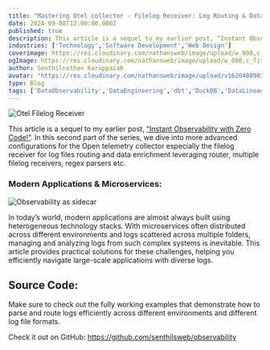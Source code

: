 ```yaml
---
title: "Mastering Otel collector - Filelog Receiver: Log Routing & Data Enrichment for Microservices"
date: 2024-09-08T12:00:00.000Z
published: true
description: This article is a sequel to my earlier post, “Instant Observability with Zero Code!”. In this second part of the series, we dive into more advanced configurations for the Open telemetry collector especially the  filelog receiver for log files routing and data enrichment leveraging router, multiple filelog receivers, regex parsers etc.
industries: ['Technology','Software Development','Web Design']
coverimage: https://res.cloudinary.com/nathansweb/image/upload/w_800,c_fit,l_text:Arial_60_bold:Mastering%20Otel%20collector%20Filelog%20Receiver:%20Log%20Routing%20&%20Data%20Enrichment%20for%20Microservices,g_north_east,x_30,y_40/v1711924071/senthilsweb-scl-card-template_cyxogj.webp
ogImage: https://res.cloudinary.com/nathansweb/image/upload/w_800,c_fit,l_text:Arial_60_bold:Mastering%20Otel%20collector%20Filelog%20Receiver:%20Log%20Routing%20&%20Data%20Enrichment%20for%20Microservices,g_north_east,x_30,y_40/v1711924071/senthilsweb-scl-card-template_cyxogj.webp
author: Senthilnathan Karuppaiah
avatar: "https://res.cloudinary.com/nathansweb/image/upload/v1626488903/profile/Senthil-profile-picture-01_al07i5.jpg"
type: Blog
tags: ['DataObservability','DataEngineering','dbt','DuckDB','DataLineage','Analytics','DataLake','BusinessMetadataManagement','Vue.js','Nuxt.js','Open Source','Web Development','Low Code Platform']
---
```


![Otel Filelog Receiver](/i/blog/Mastering_Otel_collector_banner.JPG)

This article is a sequel to my earlier post, <a href="https://www.linkedin.com/pulse/instant-observability-zero-code-senthilnathan-karuppaiah-k6nqe/?trackingId=afGEpZq%2FQmWv2Owv6OScoA%3D%3D&lipi=urn%3Ali%3Apage%3Ad_flagship3_pulse_read%3BYWGc7XfLTo2r%2BSP3er6wFQ%3D%3D" class="dark:text-teal-400 relative transition hover:text-teal-500 dark:hover:text-teal-400">“Instant Observability with Zero Code!”</a>. In this second part of the series, we dive into more advanced configurations for the Open telemetry collector especially the  filelog receiver for log files routing and data enrichment leveraging router, multiple filelog receivers, regex parsers etc.

### Modern Applications & Microservices:

![Observability as sidecar](/i/blog/Mastering_Otel_collector_micro_service_1.PNG)

In today’s world, modern applications are almost always built using heterogeneous technology stacks. With microservices often distributed across different environments and logs scattered across multiple folders, managing and analyzing logs from such complex systems is inevitable. This article provides practical solutions for these challenges, helping you efficiently navigate large-scale applications with diverse logs.


## Source Code:

Make sure to check out the fully working examples that demonstrate how to parse and route logs efficiently across different environments and different log file formats.

Check it out on GitHub: https://github.com/senthilsweb/observability

